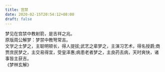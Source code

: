 ```yaml
---
title: 宫禁
date: 2020-02-15T20:54:12+08:00
draft: false
---
```


梦见在宫禁中教射箭，是吉祥之兆。<br>
原版周公解梦：梦禁中教弩常吉。<br>
文学之士梦之，主聪明顿长，得人提拔;武艺之辈梦之，主演习艺术，得名授爵;商贾庶民梦之，主交易得宜，受皇泽惠;病患老者梦之，主良药去病，天时爽快，诸事皆主获吉。<br>
《梦林玄解》